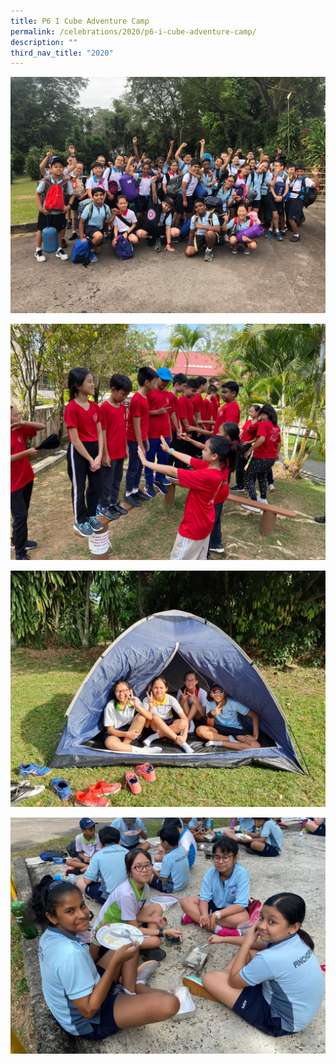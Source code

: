 ```yaml
---
title: P6 I Cube Adventure Camp
permalink: /celebrations/2020/p6-i-cube-adventure-camp/
description: ""
third_nav_title: "2020"
---
```

![P6 I-Cube Adventure Camp](/images/Celebrations/2020/P6%20I%20Cube/p6icac-1.jpeg)

![P6 I-Cube Adventure Camp](/images/Celebrations/2020/P6%20I%20Cube/p6icac-2.jpeg)

![P6 I-Cube Adventure Camp](/images/Celebrations/2020/P6%20I%20Cube/p6icac-3.jpeg)

![P6 I-Cube Adventure Camp](/images/Celebrations/2020/P6%20I%20Cube/p6icac-4.jpeg)